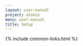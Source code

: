 ```yaml
---
layout: user-manual
project: atomix
menu: user-manual
title: Setup
---
```


{% include common-links.html %}
